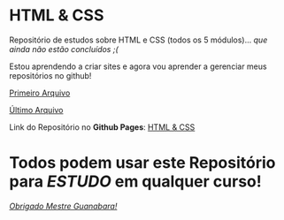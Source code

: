 # HTML & CSS
 Repositório de estudos sobre HTML e CSS (todos os 5 módulos)... <em>que ainda não estão concluídos ;(</em>

 Estou aprendendo a criar sites e agora vou aprender a gerenciar meus repositórios no github!

<a href="https://arthurferreira-dev.github.io/HTML---CSS/Vol.1/aula12/aula12.html">Primeiro Arquivo</a>

<a href="https://arthurferreira-dev.github.io/HTML---CSS/Vol. 3/Capitulo 20/MEU Projeto Cordel/index.html">Último Arquivo</a>

Link do Repositório no <strong>Github Pages</strong>:
<a href="https://arthurferreira-dev.github.io/HTML---CSS/">HTML & CSS</a>

<h1><strong>Todos podem usar este Repositório para <em>ESTUDO</em> em qualquer curso!</strong></h1>

<a href="https://www.cursoemvideo.com"><em>Obrigado Mestre Guanabara!</em></a>